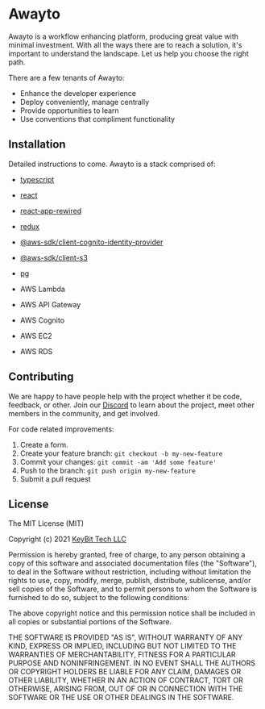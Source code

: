 # Awayto
 
Awayto is a workflow enhancing platform, producing great value with minimal investment. With all the ways there are to reach a solution, it's important to understand the landscape. Let us help you choose the right path.

There are a few tenants of Awayto:  
- Enhance the developer experience
- Deploy conveniently, manage centrally
- Provide opportunities to learn
- Use conventions that compliment functionality

## Installation
 
Detailed instructions to come. Awayto is a stack comprised of:

- [typescript](https://www.typescriptlang.org/)
- [react](https://reactjs.org/)
- [react-app-rewired](https://github.com/timarney/react-app-rewired)
- [redux](https://redux.js.org/)
- [@aws-sdk/client-cognito-identity-provider](https://docs.aws.amazon.com/AWSJavaScriptSDK/v3/latest/clients/client-cognito-identity-provider/)
- [@aws-sdk/client-s3](https://docs.aws.amazon.com/AWSJavaScriptSDK/v3/latest/clients/client-s3/)
- [pg](https://node-postgres.com/)
 
- AWS Lambda
- AWS API Gateway
- AWS Cognito
- AWS EC2
- AWS RDS
 
## Contributing

We are happy to have people help with the project whether it be code, feedback, or other. Join our [Discord](https://discord.gg/KzpcTrn5DQ) to learn about the project, meet other members in the community, and get involved.

For code related improvements:

1. Create a form.
2. Create your feature branch: `git checkout -b my-new-feature`
3. Commit your changes: `git commit -am 'Add some feature'`
4. Push to the branch: `git push origin my-new-feature`
5. Submit a pull request
 
## License
 
The MIT License (MIT)

Copyright (c) 2021 [KeyBit Tech LLC](https://keybittech.com)

Permission is hereby granted, free of charge, to any person obtaining a copy of this software and associated documentation files (the "Software"), to deal in the Software without restriction, including without limitation the rights to use, copy, modify, merge, publish, distribute, sublicense, and/or sell copies of the Software, and to permit persons to whom the Software is furnished to do so, subject to the following conditions:

The above copyright notice and this permission notice shall be included in all copies or substantial portions of the Software.

THE SOFTWARE IS PROVIDED "AS IS", WITHOUT WARRANTY OF ANY KIND, EXPRESS OR IMPLIED, INCLUDING BUT NOT LIMITED TO THE WARRANTIES OF MERCHANTABILITY, FITNESS FOR A PARTICULAR PURPOSE AND NONINFRINGEMENT. IN NO EVENT SHALL THE AUTHORS OR COPYRIGHT HOLDERS BE LIABLE FOR ANY CLAIM, DAMAGES OR OTHER LIABILITY, WHETHER IN AN ACTION OF CONTRACT, TORT OR OTHERWISE, ARISING FROM, OUT OF OR IN CONNECTION WITH THE SOFTWARE OR THE USE OR OTHER DEALINGS IN THE SOFTWARE.
